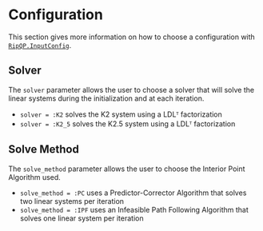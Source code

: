 # Configuration

This section gives more information on how to choose a configuration with [`RipQP.InputConfig`](@ref).

## Solver

The `solver` parameter allows the user to choose a solver that will solve the linear systems during the initialization and at each iteration.

- `solver = :K2` solves the K2 system using a LDLᵀ factorization
- `solver = :K2_5` solves the K2.5 system using a LDLᵀ factorization

## Solve Method

The `solve_method` parameter allows the user to choose the Interior Point Algorithm used.

- `solve_method = :PC` uses a Predictor-Corrector Algorithm that solves two linear systems per iteration
- `solve_method = :IPF` uses an Infeasible Path Following Algorithm that solves one linear system per iteration

